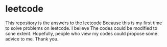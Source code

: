 # leetcode

This repository is the answers to the leetcode
Because this is my first time to solve problems on leetcode.
I believe The codes  could be modified to sone extent.
Hopefully, people who view my codes could propose some advice to me.
Thank you.
